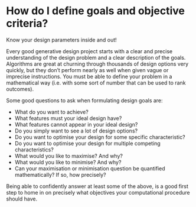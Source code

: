 # How do I define goals and objective criteria?
Know your design parameters inside and out!  

Every good generative design project starts with a clear and precise understanding of the design problem and a clear description of the goals. Algorithms are great at churning through thousands of design options very quickly, but they don’t perform nearly as well when given vague or imprecise instructions. You must be able to define your problem in a mathematical way (i.e. with some sort of number that can be used to rank outcomes). 

Some good questions to ask when formulating design goals are: 

- What do you want to achieve?  
- What features must your ideal design have? 
- What features cannot appear in your ideal design? 
- Do you simply want to see a lot of design options? 
- Do you want to optimise your design for some specific characteristic? 
- Do you want to optimise your design for multiple competing characteristics? 
- What would you like to maximise? And why? 
- What would you like to minimise? And why? 
- Can your maximisation or minimisation question be quantified mathematically? If so, how precisely?

Being able to confidently answer at least some of the above, is a good first step to home in on precisely what objectives your computational procedure should have.
